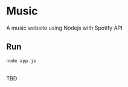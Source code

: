# Music 
A music website using Nodejs with Spotify API
<br />
## Run 
`node app.js` <br />

<br />
TBD
